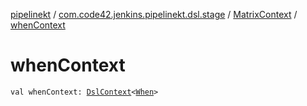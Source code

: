 [pipelinekt](../../index.md) / [com.code42.jenkins.pipelinekt.dsl.stage](../index.md) / [MatrixContext](index.md) / [whenContext](./when-context.md)

# whenContext

`val whenContext: `[`DslContext`](../../com.code42.jenkins.pipelinekt.dsl/-dsl-context/index.md)`<`[`When`](../../com.code42.jenkins.pipelinekt.core/-when.md)`>`